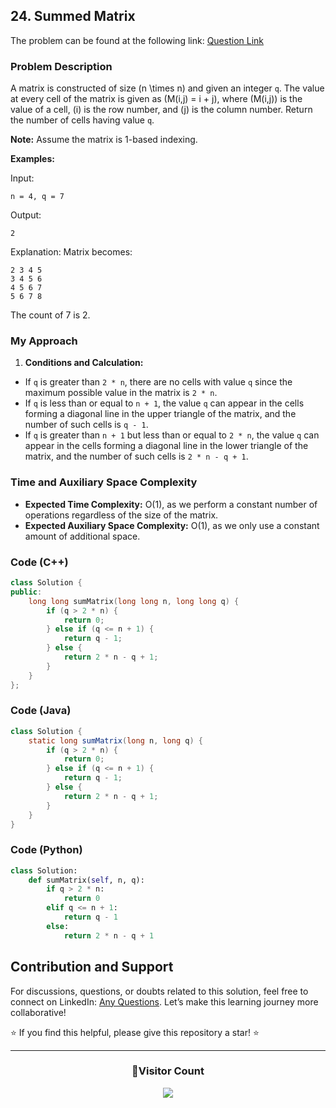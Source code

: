 ## 24. Summed Matrix

The problem can be found at the following link: [Question Link](https://www.geeksforgeeks.org/problems/print-bracket-number4058/1)

### Problem Description

A matrix is constructed of size \(n \times n\) and given an integer `q`. The value at every cell of the matrix is given as \(M(i,j) = i + j\), where \(M(i,j)\) is the value of a cell, \(i\) is the row number, and \(j\) is the column number. Return the number of cells having value `q`.

**Note:** Assume the matrix is 1-based indexing.

**Examples:**

Input:

```
n = 4, q = 7
```

Output:

```
2
```

Explanation:
Matrix becomes:

```
2 3 4 5
3 4 5 6
4 5 6 7
5 6 7 8
```

The count of 7 is 2.

### My Approach

1. **Conditions and Calculation:**

- If `q` is greater than `2 * n`, there are no cells with value `q` since the maximum possible value in the matrix is `2 * n`.
- If `q` is less than or equal to `n + 1`, the value `q` can appear in the cells forming a diagonal line in the upper triangle of the matrix, and the number of such cells is `q - 1`.
- If `q` is greater than `n + 1` but less than or equal to `2 * n`, the value `q` can appear in the cells forming a diagonal line in the lower triangle of the matrix, and the number of such cells is `2 * n - q + 1`.

### Time and Auxiliary Space Complexity

- **Expected Time Complexity:** O(1), as we perform a constant number of operations regardless of the size of the matrix.
- **Expected Auxiliary Space Complexity:** O(1), as we only use a constant amount of additional space.

### Code (C++)

```cpp
class Solution {
public:
    long long sumMatrix(long long n, long long q) {
        if (q > 2 * n) {
            return 0;
        } else if (q <= n + 1) {
            return q - 1;
        } else {
            return 2 * n - q + 1;
        }
    }
};
```

### Code (Java)

```java
class Solution {
    static long sumMatrix(long n, long q) {
        if (q > 2 * n) {
            return 0;
        } else if (q <= n + 1) {
            return q - 1;
        } else {
            return 2 * n - q + 1;
        }
    }
}
```

### Code (Python)

```python
class Solution:
    def sumMatrix(self, n, q):
        if q > 2 * n:
            return 0
        elif q <= n + 1:
            return q - 1
        else:
            return 2 * n - q + 1
```

## Contribution and Support

For discussions, questions, or doubts related to this solution, feel free to connect on LinkedIn: [Any Questions](https://www.linkedin.com/in/patel-hetkumar-sandipbhai-8b110525a/). Let’s make this learning journey more collaborative!

⭐ If you find this helpful, please give this repository a star! ⭐

---

<div align="center">
  <h3><b>📍Visitor Count</b></h3>
</div>

<p align="center">
  <img src="https://profile-counter.glitch.me/Hunterdii/count.svg" />
</p>
